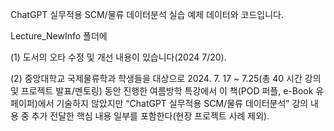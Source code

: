ChatGPT 실무적용 SCM/물류 데이터분석 실습 예제 데이터와 코드입니다.

Lecture_NewInfo 폴더에 

(1) 도서의 오타 수정 및 개선 내용이 있습니다(2024 7/20).

(2) 중앙대학교 국제물류학과 학생들을 대상으로 2024. 7. 17 ~ 7.25(총 40 시간 강의 및 프로젝트 발표/멘토링) 동안 진행한 여름방학 특강에서
이 책(POD 퍼플, e-Book 유페이퍼)에서 기술하지 않았지만 “ChatGPT 실무적용 SCM/물류 데이터분석” 강의 내용 중 
추가 전달한 핵심 내용 일부를 포함한다(현장 프로젝트 사례 제외).
